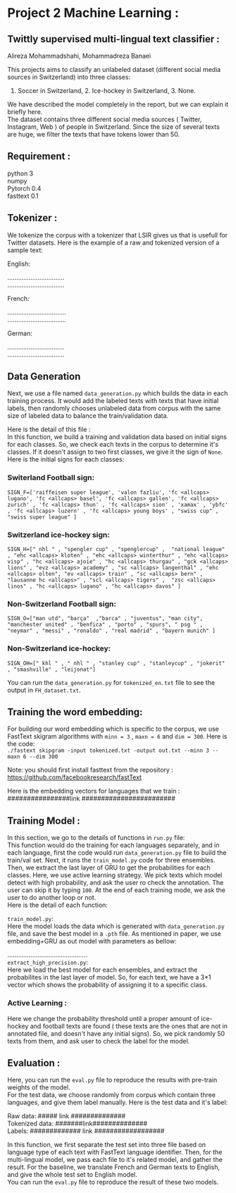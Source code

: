 # Project 2 Machine Learning :
## Twittly supervised multi-lingual text classifier :
Alireza Mohammadshahi, Mohammadreza Banaei  

This projects aims to classify an unlabeled dataset (different social media sources in Switzerland) into three classes: 
1. Soccer in Switzerland, 2. Ice-hockey in Switzerland, 3. None.  

We have described the model completely in the report, but we can explain it briefly here.  
The dataset contains three different social media sources ( Twitter, Instagram, Web ) of people in Switzerland. Since the size of several texts are huge, we filter the texts that have tokens lower than 50. 

## Requirement :
python 3  
numpy  
Pytorch 0.4  
fasttext 0.1  
## Tokenizer :  

We tokenize the corpus with a tokenizer that LSIR gives us that is usefull for Twitter datasets. Here is the example of a raw and tokenized version of a sample text:  

English:  

 ................................  
 ................................  

French:  

.................................  
.................................  
 
 German:  
 
 ................................  
 ................................  
 
## Data Generation

Next, we use a file named `data_generation.py` which builds the data in each training process. It would add the labeled texts with texts that have initial labels, then randomly chooses unlabeled data from corpus with the same size of labeled data to balance the train/validation data.  
 
 Here is the detail of this file :  
 In this function, we build a training and validation data based on initial signs for each classes. So, we check each texts in the corpus to determine it's classes. If it doesn't assign to two first classes, we give it the sign of `None`.  
 Here is the initial signs for each classes:  
 ### Switerland Football sign:  
 `SIGN_F=['raiffeisen super league', 'valon fazliu', 'fc <allcaps> lugano', 'fc <allcaps> basel', 'fc <allcaps> gallen', 'fc <allcaps> zurich' , 'fc <allcaps> thun' , 'fc <allcaps> sion' , 'xamax' , 'ybfc' , 'fc <allcaps> luzern' , 'fc <allcaps> young boys' , "swiss cup" , "swiss super league" ]`
 ### Switzerland ice-hockey sign:  
 `SIGN_H=[" nhl " , "spengler cup" , "spenglercup" ,  "national league" , "ehc <allcaps> kloten" , "ehc <allcaps> winterthur" , "ehc <allcaps> visp" , "hc <allcaps> ajoie" , "hc <allcaps> thurgau" , "gck <allcaps> lions" , "evz <allcaps> academy" , "sc <allcaps> langenthal" , "ehc <allcaps> olten", "ev <allcaps> train" , "sc <allcaps> bern" , "lausanne hc <allcaps>" , "scl <allcaps> tigers" ,  "zsc <allcaps> linos" , "hc <allcaps> lugano" , "hc <allcaps> davos" ]`
 ### Non-Switzerland Football sign:  
 `SIGN_O=["man utd", "barça"  ,"barca" , "juventus", "man city", "manchester united" , "benfica" , "porto" , "spurs", " psg " , "neymar" , "messi" , "ronaldo" , "real madrid" , "bayern munich" ]`  
 ### Non-Switzerland ice-hockey:  
 `SIGN_OH=[" khl " , " nhl " , "stanley cup" , "stanleycup" , "jokerit" , "smashville" , "leijonat"]`
 
 You can run the `data_generation.py` for `tokenized_en.txt` file to see the output in `FH_dataset.txt`.  
 ## Training the word embedding:  
 
 For building our word embedding which is specific to the corpus, we use FastText skigram algorithms with `minn = 3` , `maxn = 6` and `dim = 300`. Here is the code:  
 `./fastext skipgram -input tokenized.txt -output out.txt --minn 3 --maxn 6 --dim 300`  
 
 Note: you should first install fasttext from the repository : https://github.com/facebookresearch/fastText  
 
 Here is the embedding vectors for languages that we train :  
 ################link ########################  
 
 ## Training Model :
 In this section, we go to the details of functions in `run.py` file:  
 This function would do the training for each languages separately, and in each language, first the code would run `data_generation.py` file to build the train/val set. Next, it runs the `train_model.py` code for three ensembles. Then, we extract the last layer of GRU to get the probabilities for each classes. Here, we use active learning strategy. We pick texts which model detect with high probability, and ask the user ro check the annotation. The user can skip it by typing `100`. At the end of each training mode, we ask the user to do another loop or not.  
 Here is the detail of each function: 
   
 `train_model.py`:  
 Here the model loads the data which is generated with `data_generation.py` file, and save the best model in a `.pth` file. As mentioned in paper, we use embedding+GRU as out model with parameters as bellow:  
 
 .............................................  
 `extract_high_precision.py`:  
 Here we load the best model for each ensembles, and extract the probabilites in the last layer of model. So, for each text, we have a 3*1 vector which shows the probability of assigning it to a specific class.  
 
 ### Active Learning :  
 Here we change the probability threshold until a proper amount of ice-hockey and football texts are found ( these texts are the ones that are not in annotated file, and doesn't have any initial signs). So, we pick randomly 50 texts from them, and ask user to check the label for the model.  
 
 ## Evaluation :
 
 Here, you can run the `eval.py` file to reproduce the results with pre-train weights of the model.  
 For the test data, we choose randomly from corpus which contain three languages, and give them label manually. Here is the test data and it's label:  
 
 Raw data: ##### link ##############  
 Tokenized data:  #######link##############  
 Labels: ############# link ##################  
 
 In this function, we first separate the test set into three file based on language type of each text with FastText language identifier. Then, for the multi-lingual model, we pass each file to it's related model, and gather the result. For the baseline, we translate French and German texts to English, and give the whole test set to English model.  
 You can run the `eval.py` file to reproduce the result of these two models.  
 
 
 

